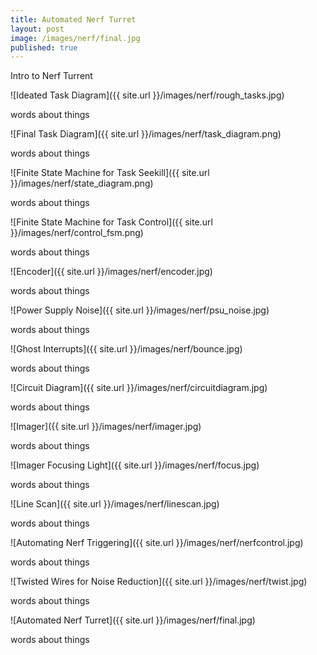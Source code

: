 ```yaml
---
title: Automated Nerf Turret
layout: post
image: /images/nerf/final.jpg
published: true
---
```


Intro to Nerf Turrent

<!-- more -->

![Ideated Task Diagram]({{ site.url }}/images/nerf/rough_tasks.jpg)

words about things

![Final Task Diagram]({{ site.url }}/images/nerf/task_diagram.png)

words about things

![Finite State Machine for Task Seekill]({{ site.url }}/images/nerf/state_diagram.png)

words about things

![Finite State Machine for Task Control]({{ site.url }}/images/nerf/control_fsm.png)

words about things

![Encoder]({{ site.url }}/images/nerf/encoder.jpg)

words about things

![Power Supply Noise]({{ site.url }}/images/nerf/psu_noise.jpg)

words about things

![Ghost Interrupts]({{ site.url }}/images/nerf/bounce.jpg)

words about things

![Circuit Diagram]({{ site.url }}/images/nerf/circuitdiagram.jpg)

words about things

![Imager]({{ site.url }}/images/nerf/imager.jpg)

words about things

![Imager Focusing Light]({{ site.url }}/images/nerf/focus.jpg)

words about things

![Line Scan]({{ site.url }}/images/nerf/linescan.jpg)

words about things

![Automating Nerf Triggering]({{ site.url }}/images/nerf/nerfcontrol.jpg)

words about things

![Twisted Wires for Noise Reduction]({{ site.url }}/images/nerf/twist.jpg)

words about things

![Automated Nerf Turret]({{ site.url }}/images/nerf/final.jpg)

words about things
